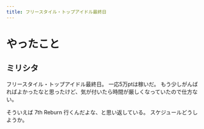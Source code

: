 ```yaml
---
title: フリースタイル・トップアイドル最終日
---
```


# やったこと

## ミリシタ

フリースタイル・トップアイドル最終日。
一応5万ptは稼いだ。
もう少しがんばればよかったなと思ったけど、気が付いたら時間が厳しくなっていたので仕方ない。

そういえば 7th Reburn 行くんだよな、と思い返している。
スケジュールどうしようか。
